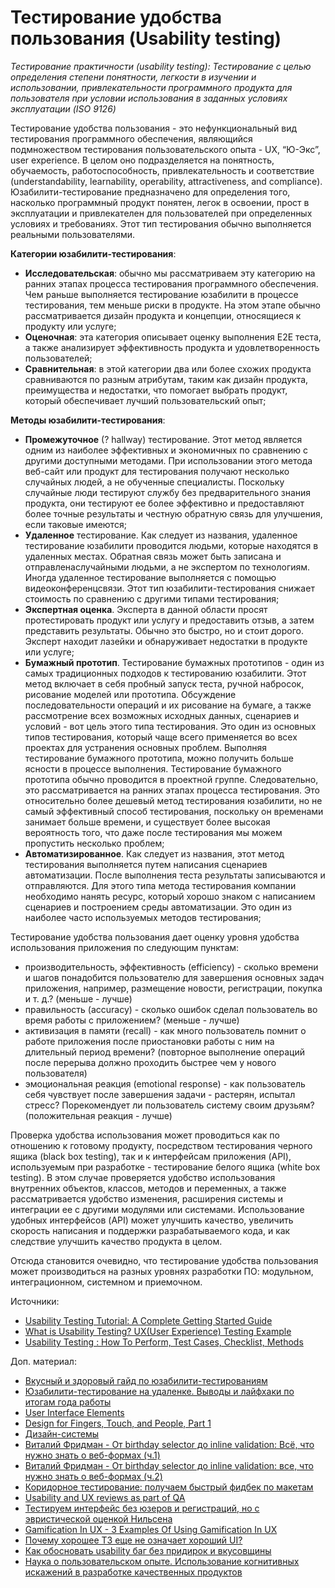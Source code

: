 # Тестирование удобства пользования (Usability testing)

_Тестирование практичности (usability testing): Тестирование с целью определения степени понятности, легкости в изучении и использовании, привлекательности программного продукта для пользователя при условии использования в заданных условиях эксплуатации (ISO 9126)_

Тестирование удобства пользования - это нефункциональный вид тестирования программного обеспечения, являющийся подмножеством тестирования пользовательского опыта - UX, “Ю-Экс”, user experience. В целом оно подразделяется на понятность, обучаемость, работоспособность, привлекательность и соответствие (understandability, learnability, operability, attractiveness, and compliance). Юзабилити-тестирование предназначено для определения того, насколько программный продукт понятен, легок в освоении, прост в эксплуатации и привлекателен для пользователей при определенных условиях и требованиях. Этот тип тестирования обычно выполняется реальными пользователями.

**Категории юзабилити-тестирования**:

* **Исследовательская**: обычно мы рассматриваем эту категорию на ранних этапах процесса тестирования программного обеспечения. Чем раньше выполняется тестирование юзабилити в процессе тестирования, тем меньше риски в продукте. На этом этапе обычно рассматривается дизайн продукта и концепции, относящиеся к продукту или услуге;
* **Оценочная**: эта категория описывает оценку выполнения Е2Е теста, а также анализирует эффективность продукта и удовлетворенность пользователей;
* **Сравнительная**: в этой категории два или более схожих продукта сравниваются по разным атрибутам, таким как дизайн продукта, преимущества и недостатки, что помогает выбрать продукт, который обеспечивает лучший пользовательский опыт;

**Методы юзабилити-тестирования**:

* **Промежуточное** (? hallway) тестирование. Этот метод является одним из наиболее эффективных и экономичных по сравнению с другими доступными методами. При использовании этого метода веб-сайт или продукт для тестирования получают несколько случайных людей, а не обученные специалисты. Поскольку случайные люди тестируют службу без предварительного знания продукта, они тестируют ее более эффективно и предоставляют более точные результаты и честную обратную связь для улучшения, если таковые имеются;
* **Удаленное** тестирование. Как следует из названия, удаленное тестирование юзабилити проводится людьми, которые находятся в удаленных местах. Обратная связь может быть записана и отправлена ​​случайными людьми, а не экспертом по технологиям. Иногда удаленное тестирование выполняется с помощью видеоконференцсвязи. Этот тип юзабилити-тестирования снижает стоимость по сравнению с другими типами тестирования;
* **Экспертная оценка**. Эксперта в данной области просят протестировать продукт или услугу и предоставить отзыв, а затем представить результаты. Обычно это быстро, но и стоит дорого. Эксперт находит лазейки и обнаруживает недостатки в продукте или услуге;
* **Бумажный прототип**. Тестирование бумажных прототипов - один из самых традиционных подходов к тестированию юзабилити. Этот метод включает в себя пробный запуск теста, ручной набросок, рисование моделей или прототипа. Обсуждение последовательности операций и их рисование на бумаге, а также рассмотрение всех возможных исходных данных, сценариев и условий - вот цель этого типа тестирования. Это один из основных типов тестирования, который чаще всего применяется во всех проектах для устранения основных проблем. Выполняя тестирование бумажного прототипа, можно получить больше ясности в процессе выполнения. Тестирование бумажного прототипа обычно проводится в проектной группе. Следовательно, это рассматривается на ранних этапах процесса тестирования. Это относительно более дешевый метод тестирования юзабилити, но не самый эффективный способ тестирования, поскольку он временами занимает больше времени, и существует более высокая вероятность того, что даже после тестирования мы можем пропустить несколько проблем;
* **Автоматизированное**. Как следует из названия, этот метод тестирования выполняется путем написания сценариев автоматизации. После выполнения теста результаты записываются и отправляются. Для этого типа метода тестирования компании необходимо нанять ресурс, который хорошо знаком с написанием сценариев и построением среды автоматизации. Это один из наиболее часто используемых методов тестирования;

Тестирование удобства пользования дает оценку уровня удобства использования приложения по следующим пунктам:

* производительность, эффективность (efficiency) - сколько времени и шагов понадобится пользователю для завершения основных задач приложения, например, размещение новости, регистрации, покупка и т. д.? (меньше - лучше)
* правильность (accuracy) - сколько ошибок сделал пользователь во время работы с приложением? (меньше - лучше)
* активизация в памяти (recall) - как много пользователь помнит о работе приложения после приостановки работы с ним на длительный период времени? (повторное выполнение операций после перерыва должно проходить быстрее чем у нового пользователя)
* эмоциональная реакция (emotional response) - как пользователь себя чувствует после завершения задачи - растерян, испытал стресс? Порекомендует ли пользователь систему своим друзьям? (положительная реакция - лучше)

Проверка удобства использования может проводиться как по отношению к готовому продукту, посредством тестирования черного ящика (black box testing), так и к интерфейсам приложения (API), используемым при разработке - тестирование белого ящика (white box testing). В этом случае проверяется удобство использования внутренних объектов, классов, методов и переменных, а также рассматривается удобство изменения, расширения системы и интеграции ее с другими модулями или системами. Использование удобных интерфейсов (API) может улучшить качество, увеличить скорость написания и поддержки разрабатываемого кода, и как следствие улучшить качество продукта в целом.

Отсюда становится очевидно, что тестирование удобства пользования может производиться на разных уровнях разработки ПО: модульном, интеграционном, системном и приемочном.

Источники:

* [Usability Testing Tutorial: A Complete Getting Started Guide](https://www.softwaretestinghelp.com/usability-testing-guide/)
* [What is Usability Testing? UX(User Experience) Testing Example](https://www.guru99.com/usability-testing-tutorial.html#3)
* [Usability Testing : How To Perform, Test Cases, Checklist, Methods](https://www.softwaretestingmaterial.com/usability-testing/#h-usability-testing-test-cases)

Доп. материал:

* [Вкусный и здоровый гайд по юзабилити-тестированиям](https://vc.ru/marketing/200995-vkusnyy-i-zdorovyy-gayd-po-yuzabiliti-testirovaniyam)
* [Юзабилити-тестирование на удаленке. Выводы и лайфхаки по итогам года работы](https://habr.com/ru/company/ncloudtech/blog/547956/)
* [User Interface Elements](https://www.usability.gov/how-to-and-tools/methods/user-interface-elements.html)
* [Design for Fingers, Touch, and People, Part 1](https://www.uxmatters.com/mt/archives/2017/03/design-for-fingers-touch-and-people-part-1.php)
* [Дизайн-системы](https://tilda.education/courses/web-design/designsystem/#rec43493282)
* [Виталий Фридман - От birthday selector до inline validation: Всё, что нужно знать о веб-формах (ч.1)](https://youtube.com/watch?v=SuCz4gWvhiY\&list=PLsVTVVvrKX9td9Zm\_4nF6Ywlz6gC5\_e7K\&index=23.)
* [Виталий Фридман - От birthday selector до inline validation: все, что нужно знать о веб-формах (ч.2)](https://youtube.com/watch?v=Vs\_TCmY1IGI\&list=PLsVTVVvrKX9td9Zm\_4nF6Ywlz6gC5\_e7K\&index=24.)
* [Коридорное тестирование: получаем быстрый фидбек по макетам](https://habr.com/ru/post/219699/)
* [Usability and UX reviews as part of QA](https://theqalead.com/topics/usability-ux-reviews-in-qa/)
* [Тестируем интерфейс без юзеров и регистраций, но с эвристической оценкой Нильсена](https://dou.ua/forums/topic/35289/)
* [Gamification In UX - 3 Examples Of Using Gamification In UX](https://uxstudioteam.com/ux-blog/gamification-ux/)
* [Почему хорошее ТЗ еще не означает хороший UI?](https://www.youtube.com/https://youtube.com/watch?v=xjLwq-gVaiU)
* [Как обосновать usability баг без придирок и вкусовщины](https://www.youtube.com/https://youtube.com/watch?v=ocDqHsFWxBo)
* [Наука о пользовательском опыте. Использование когнитивных искажений в разработке качественных продуктов](https://habr.com/ru/post/512842/)
